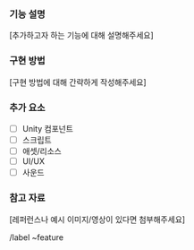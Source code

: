 ### 기능 설명
[추가하고자 하는 기능에 대해 설명해주세요]

### 구현 방법
[구현 방법에 대해 간략하게 작성해주세요]

### 추가 요소
- [ ] Unity 컴포넌트
- [ ] 스크립트
- [ ] 애셋/리소스
- [ ] UI/UX
- [ ] 사운드

### 참고 자료
[레퍼런스나 예시 이미지/영상이 있다면 첨부해주세요]

/label ~feature